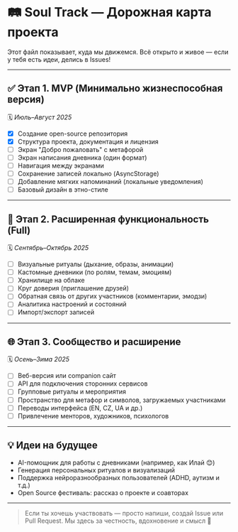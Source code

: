 # 🛤️ Soul Track — Дорожная карта проекта

Этот файл показывает, куда мы движемся. Всё открыто и живое — если у тебя есть идеи, делись в Issues!

---

## ✅ Этап 1. MVP (Минимально жизнеспособная версия)

🗓️ *Июль–Август 2025*

- [x] Создание open-source репозитория
- [x] Структура проекта, документация и лицензия
- [ ] Экран "Добро пожаловать" с метафорой
- [ ] Экран написания дневника (один формат)
- [ ] Навигация между экранами
- [ ] Сохранение записей локально (AsyncStorage)
- [ ] Добавление мягких напоминаний (локальные уведомления)
- [ ] Базовый дизайн в этно-стиле

---

## 🔄 Этап 2. Расширенная функциональность (Full)

🗓️ *Сентябрь–Октябрь 2025*

- [ ] Визуальные ритуалы (дыхание, образы, анимации)
- [ ] Кастомные дневники (по ролям, темам, эмоциям)
- [ ] Хранилище на облаке
- [ ] Круг доверия (приглашение друзей)
- [ ] Обратная связь от других участников (комментарии, эмодзи)
- [ ] Аналитика настроений и состояний
- [ ] Импорт/экспорт записей

---

## 🌐 Этап 3. Сообщество и расширение

🗓️ *Осень–Зима 2025*

- [ ] Веб-версия или companion сайт
- [ ] API для подключения сторонних сервисов
- [ ] Групповые ритуалы и мероприятия
- [ ] Пространство для метафор и символов, загружаемых участниками
- [ ] Переводы интерфейса (EN, CZ, UA и др.)
- [ ] Привлечение менторов, художников, психологов

---

## 💡 Идеи на будущее

- AI-помощник для работы с дневниками (например, как Илай 😊)
- Генерация персональных ритуалов и визуализаций
- Поддержка нейроразнообразных пользователей (ADHD, аутизм и т.д.)
- Open Source фестиваль: рассказ о проекте и соавторах

---

> Если ты хочешь участвовать — просто напиши, создай Issue или Pull Request. Мы здесь за честность, вдохновение и смысл 💛
